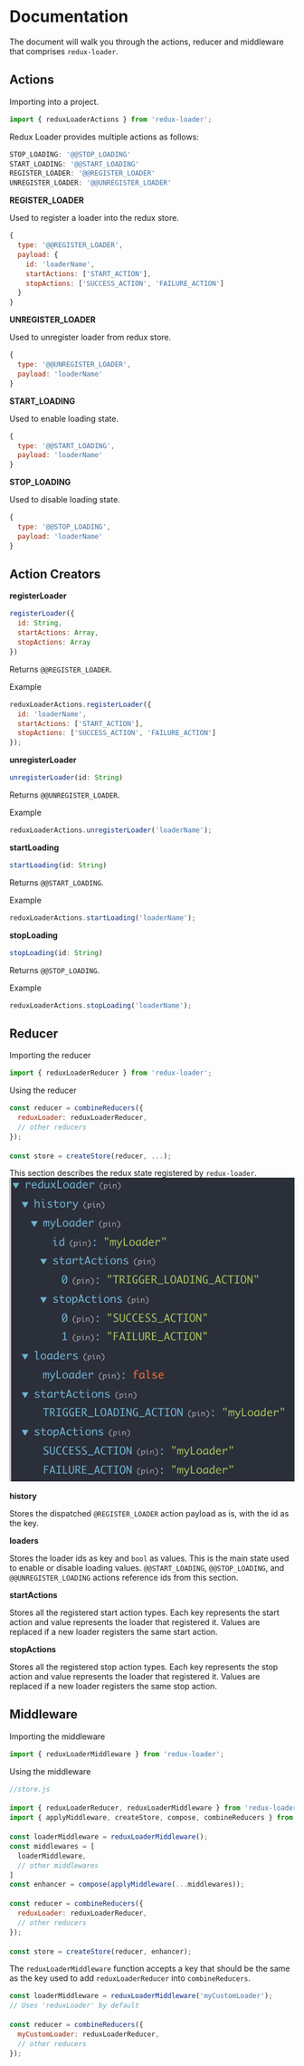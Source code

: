 # Documentation
The document will walk you through the actions, reducer and middleware that comprises `redux-loader`.

## Actions

Importing into a project.
```js
import { reduxLoaderActions } from 'redux-loader';
```

Redux Loader provides multiple actions as follows:
```js
STOP_LOADING: '@@STOP_LOADING'
START_LOADING: '@@START_LOADING'
REGISTER_LOADER: '@@REGISTER_LOADER'
UNREGISTER_LOADER: '@@UNREGISTER_LOADER'
```

**REGISTER_LOADER**

Used to register a loader into the redux store.
```js
{
  type: '@@REGISTER_LOADER',
  payload: {
    id: 'loaderName',
    startActions: ['START_ACTION'],
    stopActions: ['SUCCESS_ACTION', 'FAILURE_ACTION']
  }
}
```

**UNREGISTER_LOADER**

Used to unregister loader from redux store.

```js
{
  type: '@@UNREGISTER_LOADER',
  payload: 'loaderName'
}
```

**START_LOADING**

Used to enable loading state.

```js
{
  type: '@@START_LOADING',
  payload: 'loaderName'
}
```

**STOP_LOADING**

Used to disable loading state.

```js
{
  type: '@@STOP_LOADING',
  payload: 'loaderName'
}
```

## Action Creators

**registerLoader**

```js
registerLoader({
  id: String,
  startActions: Array,
  stopActions: Array
})
```

Returns `@@REGISTER_LOADER`.

Example
```js
reduxLoaderActions.registerLoader({
  id: 'loaderName',
  startActions: ['START_ACTION'],
  stopActions: ['SUCCESS_ACTION', 'FAILURE_ACTION']
});
```

**unregisterLoader**

```js
unregisterLoader(id: String)
```

Returns `@@UNREGISTER_LOADER`.

Example
```js
reduxLoaderActions.unregisterLoader('loaderName');
```

**startLoading**

```js
startLoading(id: String)
```

Returns `@@START_LOADING`.

Example
```js
reduxLoaderActions.startLoading('loaderName');
```

**stopLoading**

```js
stopLoading(id: String)
```

Returns `@@STOP_LOADING`.

Example
```js
reduxLoaderActions.stopLoading('loaderName');
```

## Reducer

Importing the reducer
```js
import { reduxLoaderReducer } from 'redux-loader';
```

Using the reducer
```js
const reducer = combineReducers({
  reduxLoader: reduxLoaderReducer,
  // other reducers
});

const store = createStore(reducer, ...);
```

This section describes the redux state registered by `redux-loader`.
![Redux Loader State](reducer.png "Redux Loader State")

**history**

Stores the dispatched `@REGISTER_LOADER` action payload as is, with the id as the key.

**loaders**

Stores the loader ids as key and `bool` as values. This is the main state used to enable or disable loading values. `@@START_LOADING`, `@@STOP_LOADING`, and `@@UNREGISTER_LOADING` actions reference ids from this section.

**startActions**

Stores all the registered start action types. Each key represents the start action and value represents the loader that registered it. Values are replaced if a new loader registers the same start action.

**stopActions**

Stores all the registered stop action types. Each key represents the stop action and value represents the loader that registered it. Values are replaced if a new loader registers the same stop action.

## Middleware

Importing the middleware

```js
import { reduxLoaderMiddleware } from 'redux-loader';
```

Using the middleware

```js
//store.js

import { reduxLoaderReducer, reduxLoaderMiddleware } from 'redux-loader';
import { applyMiddleware, createStore, compose, combineReducers } from 'redux';

const loaderMiddleware = reduxLoaderMiddleware();
const middlewares = [
  loaderMiddleware,
  // other middlewares
]
const enhancer = compose(applyMiddleware(...middlewares));

const reducer = combineReducers({
  reduxLoader: reduxLoaderReducer,
  // other reducers
});

const store = createStore(reducer, enhancer);
```

The `reduxLoaderMiddleware` function accepts a key that should be the same as the key used to add `reduxLoaderReducer` into `combineReducers`.

```js
const loaderMiddleware = reduxLoaderMiddleware('myCustomLoader');
// Uses 'reduxLoader' by default

const reducer = combineReducers({
  myCustomLoader: reduxLoaderReducer,
  // other reducers
});
```
